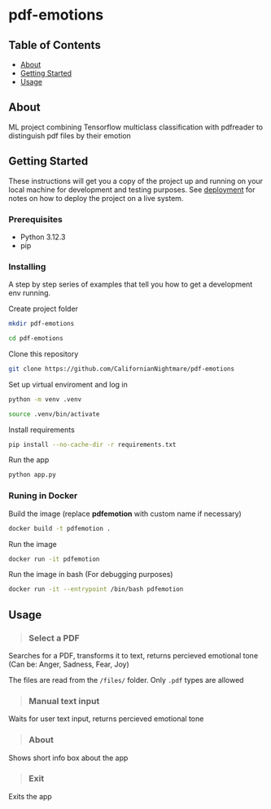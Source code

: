 # pdf-emotions

## Table of Contents
+ [About](#about)
+ [Getting Started](#getting_started)
+ [Usage](#usage)

## About <a name = "about"></a>
ML project combining Tensorflow multiclass classification with pdfreader to distinguish pdf files by their emotion

## Getting Started <a name = "getting_started"></a>
These instructions will get you a copy of the project up and running on your local machine for development and testing purposes. See [deployment](#deployment) for notes on how to deploy the project on a live system.

### Prerequisites

- Python 3.12.3
- pip

### Installing

A step by step series of examples that tell you how to get a development env running.

Create project folder

```sh
mkdir pdf-emotions
```
```sh
cd pdf-emotions
```

Clone this repository

```sh
git clone https://github.com/CalifornianNightmare/pdf-emotions
```

Set up virtual enviroment and log in

```sh
python -m venv .venv
```
```sh
source .venv/bin/activate
```

Install requirements

```sh
pip install --no-cache-dir -r requirements.txt
```

Run the app

```sh
python app.py
```

### Runing in Docker <a name = "deployment">

Build the image (replace __pdfemotion__ with custom name if necessary)

```sh
docker build -t pdfemotion .
```

Run the image

```sh
docker run -it pdfemotion
```

Run the image in bash (For debugging purposes)

```sh
docker run -it --entrypoint /bin/bash pdfemotion
```


## Usage <a name = "usage"></a>

> ### Select a PDF

Searches for a PDF, transforms it to text, returns percieved emotional tone (Can be: Anger, Sadness, Fear, Joy)

The files are read from the `/files/` folder. Only `.pdf` types are allowed

> ### Manual text input

Waits for user text input, returns percieved emotional tone

> ### About

Shows short info box about the app

> ### Exit

Exits the app